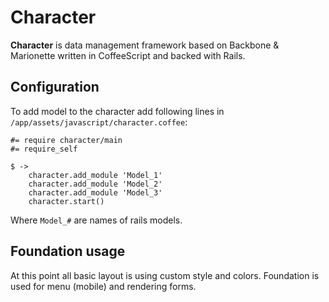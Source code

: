 # Character

**Character** is data management framework based on Backbone & Marionette written in CoffeeScript and backed with Rails.


## Configuration

To add model to the character add following lines in ```/app/assets/javascript/character.coffee```:

    #= require character/main
    #= require_self

    $ ->
        character.add_module 'Model_1'
        character.add_module 'Model_2'
        character.add_module 'Model_3'
        character.start()

Where ```Model_#``` are names of rails models.

## Foundation usage

At this point all basic layout is using custom style and colors. Foundation is used for menu (mobile) and rendering forms.